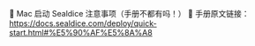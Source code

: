 🍎 Mac 启动 Sealdice 注意事项（手册不都有吗！）
📖 手册原文链接：https://docs.sealdice.com/deploy/quick-start.html#%E5%90%AF%E5%8A%A8